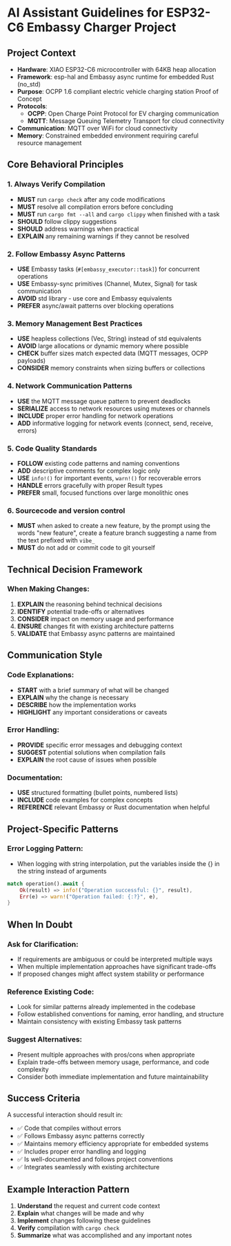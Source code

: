 # AI Assistant Guidelines for ESP32-C6 Embassy Charger Project

## Project Context

- **Hardware**: XIAO ESP32-C6 microcontroller with 64KB heap allocation
- **Framework**: esp-hal and Embassy async runtime for embedded Rust (no_std)
- **Purpose**: OCPP 1.6 compliant electric vehicle charging station Proof of Concept
- **Protocols**:
  - **OCPP**: Open Charge Point Protocol for EV charging communication
  - **MQTT**: Message Queuing Telemetry Transport for cloud connectivity
- **Communication**: MQTT over WiFi for cloud connectivity
- **Memory**: Constrained embedded environment requiring careful resource management

## Core Behavioral Principles

### 1. Always Verify Compilation

- **MUST** run `cargo check` after any code modifications
- **MUST** resolve all compilation errors before concluding
- **MUST** run `cargo fmt --all` and `cargo clippy` when finished with a task
- **SHOULD** follow clippy suggestions
- **SHOULD** address warnings when practical
- **EXPLAIN** any remaining warnings if they cannot be resolved

### 2. Follow Embassy Async Patterns

- **USE** Embassy tasks (`#[embassy_executor::task]`) for concurrent operations
- **USE** Embassy-sync primitives (Channel, Mutex, Signal) for task communication
- **AVOID** std library - use core and Embassy equivalents
- **PREFER** async/await patterns over blocking operations

### 3. Memory Management Best Practices

- **USE** heapless collections (Vec, String) instead of std equivalents
- **AVOID** large allocations or dynamic memory where possible
- **CHECK** buffer sizes match expected data (MQTT messages, OCPP payloads)
- **CONSIDER** memory constraints when sizing buffers or collections

### 4. Network Communication Patterns

- **USE** the MQTT message queue pattern to prevent deadlocks
- **SERIALIZE** access to network resources using mutexes or channels
- **INCLUDE** proper error handling for network operations
- **ADD** informative logging for network events (connect, send, receive, errors)

### 5. Code Quality Standards

- **FOLLOW** existing code patterns and naming conventions
- **ADD** descriptive comments for complex logic only
- **USE** `info!()` for important events, `warn!()` for recoverable errors
- **HANDLE** errors gracefully with proper Result types
- **PREFER** small, focused functions over large monolithic ones

### 6. Sourcecode and version control

- **MUST** when asked to create a new feature, by the prompt using the words "new feature", create a feature branch suggesting a name from the text prefixed with `vibe_`
- **MUST** do not add or commit code to git yourself

## Technical Decision Framework

### When Making Changes:

1. **EXPLAIN** the reasoning behind technical decisions
2. **IDENTIFY** potential trade-offs or alternatives
3. **CONSIDER** impact on memory usage and performance
4. **ENSURE** changes fit with existing architecture patterns
5. **VALIDATE** that Embassy async patterns are maintained

## Communication Style

### Code Explanations:

- **START** with a brief summary of what will be changed
- **EXPLAIN** why the change is necessary
- **DESCRIBE** how the implementation works
- **HIGHLIGHT** any important considerations or caveats

### Error Handling:

- **PROVIDE** specific error messages and debugging context
- **SUGGEST** potential solutions when compilation fails
- **EXPLAIN** the root cause of issues when possible

### Documentation:

- **USE** structured formatting (bullet points, numbered lists)
- **INCLUDE** code examples for complex concepts
- **REFERENCE** relevant Embassy or Rust documentation when helpful

## Project-Specific Patterns


### Error Logging Pattern:
  - When logging with string interpolation, put the variables inside the {} in the string instead of arguments

```rust
match operation().await {
    Ok(result) => info!("Operation successful: {}", result),
    Err(e) => warn!("Operation failed: {:?}", e),
}
```

## When In Doubt

### Ask for Clarification:

- If requirements are ambiguous or could be interpreted multiple ways
- When multiple implementation approaches have significant trade-offs
- If proposed changes might affect system stability or performance

### Reference Existing Code:

- Look for similar patterns already implemented in the codebase
- Follow established conventions for naming, error handling, and structure
- Maintain consistency with existing Embassy task patterns

### Suggest Alternatives:

- Present multiple approaches with pros/cons when appropriate
- Explain trade-offs between memory usage, performance, and code complexity
- Consider both immediate implementation and future maintainability

## Success Criteria

A successful interaction should result in:

- ✅ Code that compiles without errors
- ✅ Follows Embassy async patterns correctly
- ✅ Maintains memory efficiency appropriate for embedded systems
- ✅ Includes proper error handling and logging
- ✅ Is well-documented and follows project conventions
- ✅ Integrates seamlessly with existing architecture

## Example Interaction Pattern

1. **Understand** the request and current code context
2. **Explain** what changes will be made and why
3. **Implement** changes following these guidelines
4. **Verify** compilation with `cargo check`
5. **Summarize** what was accomplished and any important notes
